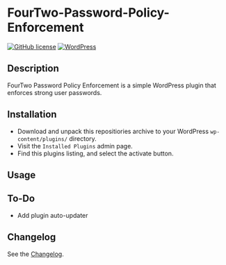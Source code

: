 # FourTwo-Password-Policy-Enforcement
[![GitHub license](https://img.shields.io/badge/license-GPLv2-blue.svg)](https://raw.githubusercontent.com/TGMPA/TGM-Plugin-Activation/develop/LICENSE.md)
[![WordPress](https://img.shields.io/wordpress/v/akismet.svg)](https://wordpress.org/)


## Description

FourTwo Password Policy Enforcement is a simple WordPress plugin that enforces strong user passwords.

## Installation

* Download and unpack this repositiories archive to your WordPress `wp-content/plugins/` directory.
* Visit the `Installed Plugins` admin page.
* Find this plugins listing, and select the activate button.

## Usage

## To-Do

* Add plugin auto-updater

## Changelog

See the [Changelog](CHANGELOG.md).

